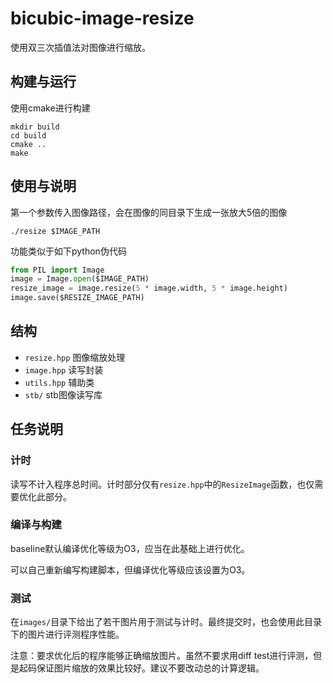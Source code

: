 # bicubic-image-resize

使用双三次插值法对图像进行缩放。

## 构建与运行

使用cmake进行构建
```shell
mkdir build
cd build
cmake ..
make
```
## 使用与说明


第一个参数传入图像路径，会在图像的同目录下生成一张放大5倍的图像

```shell
./resize $IMAGE_PATH
```


功能类似于如下python伪代码
```python
from PIL import Image
image = Image.open($IMAGE_PATH)
resize_image = image.resize(5 * image.width, 5 * image.height)
image.save($RESIZE_IMAGE_PATH)

```


## 结构

- `resize.hpp` 图像缩放处理
- `image.hpp` 读写封装
- `utils.hpp` 辅助类
- `stb/` stb图像读写库

## 任务说明

### 计时

读写不计入程序总时间。计时部分仅有`resize.hpp`中的`ResizeImage`函数，也仅需要优化此部分。

### 编译与构建

baseline默认编译优化等级为O3，应当在此基础上进行优化。

可以自己重新编写构建脚本，但编译优化等级应该设置为O3。

### 测试

在`images/`目录下给出了若干图片用于测试与计时。最终提交时，也会使用此目录下的图片进行评测程序性能。

注意：要求优化后的程序能够正确缩放图片。虽然不要求用diff test进行评测，但是起码保证图片缩放的效果比较好。建议不要改动总的计算逻辑。


